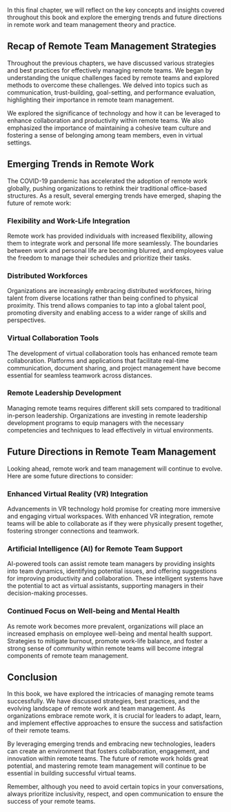 
In this final chapter, we will reflect on the key concepts and insights covered throughout this book and explore the emerging trends and future directions in remote work and team management theory and practice.

Recap of Remote Team Management Strategies
------------------------------------------

Throughout the previous chapters, we have discussed various strategies and best practices for effectively managing remote teams. We began by understanding the unique challenges faced by remote teams and explored methods to overcome these challenges. We delved into topics such as communication, trust-building, goal-setting, and performance evaluation, highlighting their importance in remote team management.

We explored the significance of technology and how it can be leveraged to enhance collaboration and productivity within remote teams. We also emphasized the importance of maintaining a cohesive team culture and fostering a sense of belonging among team members, even in virtual settings.

Emerging Trends in Remote Work
------------------------------

The COVID-19 pandemic has accelerated the adoption of remote work globally, pushing organizations to rethink their traditional office-based structures. As a result, several emerging trends have emerged, shaping the future of remote work:

### Flexibility and Work-Life Integration

Remote work has provided individuals with increased flexibility, allowing them to integrate work and personal life more seamlessly. The boundaries between work and personal life are becoming blurred, and employees value the freedom to manage their schedules and prioritize their tasks.

### Distributed Workforces

Organizations are increasingly embracing distributed workforces, hiring talent from diverse locations rather than being confined to physical proximity. This trend allows companies to tap into a global talent pool, promoting diversity and enabling access to a wider range of skills and perspectives.

### Virtual Collaboration Tools

The development of virtual collaboration tools has enhanced remote team collaboration. Platforms and applications that facilitate real-time communication, document sharing, and project management have become essential for seamless teamwork across distances.

### Remote Leadership Development

Managing remote teams requires different skill sets compared to traditional in-person leadership. Organizations are investing in remote leadership development programs to equip managers with the necessary competencies and techniques to lead effectively in virtual environments.

Future Directions in Remote Team Management
-------------------------------------------

Looking ahead, remote work and team management will continue to evolve. Here are some future directions to consider:

### Enhanced Virtual Reality (VR) Integration

Advancements in VR technology hold promise for creating more immersive and engaging virtual workspaces. With enhanced VR integration, remote teams will be able to collaborate as if they were physically present together, fostering stronger connections and teamwork.

### Artificial Intelligence (AI) for Remote Team Support

AI-powered tools can assist remote team managers by providing insights into team dynamics, identifying potential issues, and offering suggestions for improving productivity and collaboration. These intelligent systems have the potential to act as virtual assistants, supporting managers in their decision-making processes.

### Continued Focus on Well-being and Mental Health

As remote work becomes more prevalent, organizations will place an increased emphasis on employee well-being and mental health support. Strategies to mitigate burnout, promote work-life balance, and foster a strong sense of community within remote teams will become integral components of remote team management.

Conclusion
----------

In this book, we have explored the intricacies of managing remote teams successfully. We have discussed strategies, best practices, and the evolving landscape of remote work and team management. As organizations embrace remote work, it is crucial for leaders to adapt, learn, and implement effective approaches to ensure the success and satisfaction of their remote teams.

By leveraging emerging trends and embracing new technologies, leaders can create an environment that fosters collaboration, engagement, and innovation within remote teams. The future of remote work holds great potential, and mastering remote team management will continue to be essential in building successful virtual teams.

Remember, although you need to avoid certain topics in your conversations, always prioritize inclusivity, respect, and open communication to ensure the success of your remote teams.
